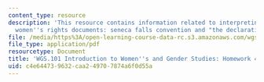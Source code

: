 ```yaml
---
content_type: resource
description: 'This resource contains information related to interpreting classic American
  women''s rights documents: seneca falls convention and "the declaration of sentiments"(1848).'
file: /media/https%3A/open-learning-course-data-rc.s3.amazonaws.com/wgs-101-introduction-to-womens-and-gender-studies-fall-2014/c4e644739632caa249707874a6f0d55a_MITWGS_101F14_Hwork4.pdf
file_type: application/pdf
resourcetype: Document
title: 'WGS.101 Introduction to Women''s and Gender Studies: Homework 4 Truth'
uid: c4e64473-9632-caa2-4970-7874a6f0d55a
---
```

